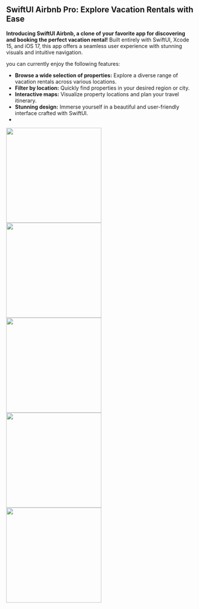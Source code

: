 ## SwiftUI Airbnb Pro:  Explore Vacation Rentals with Ease 

**Introducing SwiftUI Airbnb, a clone of your favorite app for discovering and booking the perfect vacation rental!** Built entirely with SwiftUI, Xcode 15, and iOS 17, this app offers a seamless user experience with stunning visuals and intuitive navigation.

you can currently enjoy the following features:

* **Browse a wide selection of properties:** Explore a diverse range of vacation rentals across various locations.
* **Filter by location:** Quickly find properties in your desired region or city.
* **Interactive maps:** Visualize property locations and plan your travel itinerary.
* **Stunning design:** Immerse yourself in a beautiful and user-friendly interface crafted with SwiftUI.
* 


<img width="256" src="https://github.com/kumarannathan/AirBnB/assets/98358804/514f7b8a-7513-4734-b80e-7ef615dd43ef">
<img width="256" src="https://github.com/kumarannathan/AirBnB/assets/98358804/7f7d1112-b984-4fb0-8fb2-27f08deb8e7f">
<img width="256" src="https://github.com/kumarannathan/AirBnB/assets/98358804/baaa1b32-2406-4465-ac3a-082de3b2963f">
<img width="256" src="https://github.com/kumarannathan/AirBnB/assets/98358804/cf128ac7-8ee0-4b64-8f03-998e58a809bc">
<img width="256" src="https://github.com/kumarannathan/AirBnB/assets/98358804/9ad1af56-4849-4f39-a729-1f1f6f92f28e">

